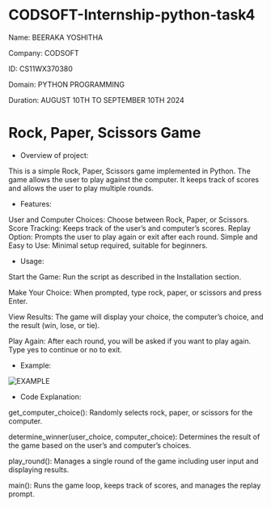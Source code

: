 # CODSOFT-Internship-python-task4
Name: BEERAKA YOSHITHA

Company: CODSOFT

ID: CS11WX370380

Domain: PYTHON PROGRAMMING

Duration: AUGUST 10TH TO SEPTEMBER 10TH 2024


# Rock, Paper, Scissors Game

- Overview of project:

This is a simple Rock, Paper, Scissors game implemented in Python. The game allows the user to play against the computer. It keeps track of scores and allows the user to play multiple rounds.


- Features:

User and Computer Choices: Choose between Rock, Paper, or Scissors.
Score Tracking: Keeps track of the user’s and computer’s scores.
Replay Option: Prompts the user to play again or exit after each round.
Simple and Easy to Use: Minimal setup required, suitable for beginners.


- Usage:

Start the Game:
Run the script as described in the Installation section.

Make Your Choice:
When prompted, type rock, paper, or scissors and press Enter.

View Results:
The game will display your choice, the computer’s choice, and the result (win, lose, or tie).

Play Again:
After each round, you will be asked if you want to play again. Type yes to continue or no to exit.

- Example:

 ![EXAMPLE](https://github.com/user-attachments/assets/4c299091-29b0-4b9a-9a3c-cea42d795aff)


- Code Explanation:

get_computer_choice(): Randomly selects rock, paper, or scissors for the computer.

determine_winner(user_choice, computer_choice): Determines the result of the game based on the user’s and computer’s choices.

play_round(): Manages a single round of the game including user input and displaying results.

main(): Runs the game loop, keeps track of scores, and manages the replay prompt.
